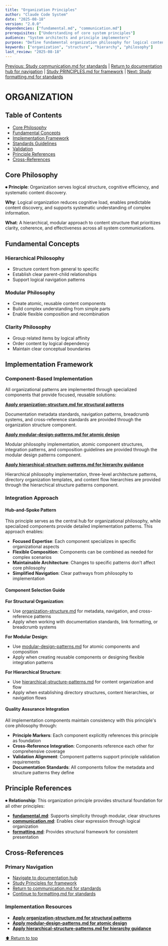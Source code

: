 ```yaml
---
title: "Organization Principles"
author: "Claude Code System"
date: "2025-08-18"
version: "2.0.0"
dependencies: ["fundamental.md", "communication.md"]
prerequisites: ["Understanding of core system principles"]
audience: "System architects and principle implementers"
purpose: "Define fundamental organization philosophy for logical content structure"
keywords: ["organization", "structure", "hierarchy", "philosophy"]
last_review: "2025-08-18"
---
```


[Previous: Study communication.md for standards](communication.md) | [Return to documentation hub for navigation](../index.md) | [Study PRINCIPLES.md for framework](principles/PRINCIPLES.md) | [Next: Study formatting.md for standards](formatting.md)

# ORGANIZATION

## Table of Contents
- [Core Philosophy](#core-philosophy)
- [Fundamental Concepts](#fundamental-concepts)
- [Implementation Framework](#implementation-framework)
- [Standards Guidelines](#standards-guidelines)
- [Validation](#validation)
- [Principle References](#principle-references)
- [Cross-References](#cross-references)

## Core Philosophy

⏺ **Principle**: Organization serves logical structure, cognitive efficiency, and systematic content discovery.

**Why**: Logical organization reduces cognitive load, enables predictable content discovery, and supports systematic understanding of complex information.

**What**: A hierarchical, modular approach to content structure that prioritizes clarity, coherence, and effectiveness across all system communications.

## Fundamental Concepts

### Hierarchical Philosophy
- Structure content from general to specific
- Establish clear parent-child relationships
- Support logical navigation patterns

### Modular Philosophy
- Create atomic, reusable content components
- Build complex understanding from simple parts
- Enable flexible composition and recombination

### Clarity Philosophy
- Group related items by logical affinity
- Order content by logical dependency
- Maintain clear conceptual boundaries

## Implementation Framework

### Component-Based Implementation

All organizational patterns are implemented through specialized components that provide focused, reusable solutions:

**[Apply organization-structure.md for structural patterns](../templates/templates/components/organization-structure.md)**

Documentation metadata standards, navigation patterns, breadcrumb systems, and cross-reference standards are provided through the organization structure component.

**[Apply modular-design-patterns.md for atomic design](../templates/templates/components/modular-design-patterns.md)**

Modular philosophy implementation, atomic component structures, integration patterns, and composition guidelines are provided through the modular design patterns component.

**[Apply hierarchical-structure-patterns.md for hierarchy guidance](../templates/templates/components/hierarchical-structure-patterns.md)**

Hierarchical philosophy implementation, three-level architecture patterns, directory organization templates, and content flow hierarchies are provided through the hierarchical structure patterns component.

### Integration Approach

#### Hub-and-Spoke Pattern
This principle serves as the central hub for organizational philosophy, while specialized components provide detailed implementation patterns. This approach enables:

- **Focused Expertise**: Each component specializes in specific organizational aspects
- **Flexible Composition**: Components can be combined as needed for complex scenarios
- **Maintainable Architecture**: Changes to specific patterns don't affect core philosophy
- **Simplified Navigation**: Clear pathways from philosophy to implementation

#### Component Selection Guide

**For Structural Organization**:
- Use [organization-structure.md](../templates/templates/components/organization-structure.md) for metadata, navigation, and cross-reference patterns
- Apply when working with documentation standards, link formatting, or breadcrumb systems

**For Modular Design**:
- Use [modular-design-patterns.md](../templates/templates/components/modular-design-patterns.md) for atomic components and composition
- Apply when creating reusable components or designing flexible integration patterns

**For Hierarchical Structure**:
- Use [hierarchical-structure-patterns.md](../templates/templates/components/hierarchical-structure-patterns.md) for content organization and flow
- Apply when establishing directory structures, content hierarchies, or navigation flows

#### Quality Assurance Integration

All implementation components maintain consistency with this principle's core philosophy through:
- **Principle Markers**: Each component explicitly references this principle as foundation
- **Cross-Reference Integration**: Components reference each other for comprehensive coverage
- **Validation Alignment**: Component patterns support principle validation requirements
- **Documentation Standards**: All components follow the metadata and structure patterns they define

## Principle References

⏺ **Relationship**: This organization principle provides structural foundation for all other principles:
- **[fundamental.md](fundamental.md)**: Supports simplicity through modular, clear structures
- **[communication.md](communication.md)**: Enables clear expression through logical organization
- **[formatting.md](formatting.md)**: Provides structural framework for consistent presentation

## Cross-References

### Primary Navigation
- [Navigate to documentation hub](../index.md)
- [Study Principles for framework](principles/PRINCIPLES.md)
- [Return to communication.md for standards](communication.md)
- [Continue to formatting.md for standards](formatting.md)

### Implementation Resources
- **[Apply organization-structure.md for structural patterns](../templates/templates/components/organization-structure.md)**
- **[Apply modular-design-patterns.md for atomic design](../templates/templates/components/modular-design-patterns.md)**
- **[Apply hierarchical-structure-patterns.md for hierarchy guidance](../templates/templates/components/hierarchical-structure-patterns.md)**

[⬆ Return to top](#organization)